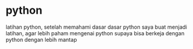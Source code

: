 # python
latihan python,
setelah memahami dasar dasar python 
saya buat menjadi latihan, agar lebih paham mengenai 
python supaya bisa berkeja dengan python dengan lebih mantap

